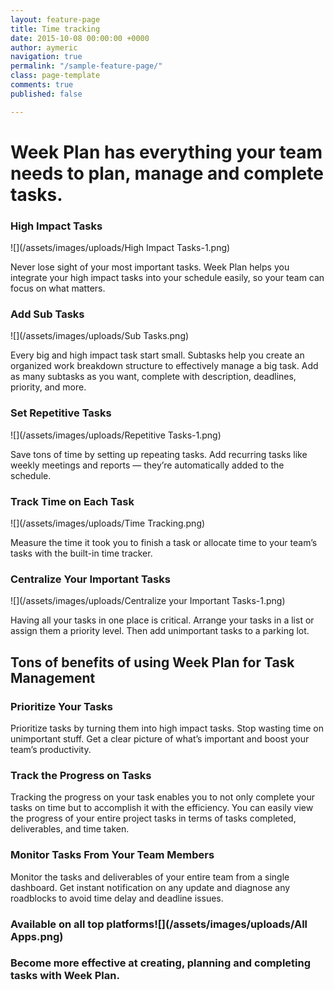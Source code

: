 ```yaml
---
layout: feature-page
title: Time tracking
date: 2015-10-08 00:00:00 +0000
author: aymeric
navigation: true
permalink: "/sample-feature-page/"
class: page-template
comments: true
published: false

---
```

# Week Plan has everything your team needs to plan, manage and complete tasks.

### **High Impact Tasks**

![](/assets/images/uploads/High Impact Tasks-1.png)

Never lose sight of your most important tasks. Week Plan helps you integrate your high impact tasks into your schedule easily, so your team can focus on what matters.

### **Add Sub Tasks**

![](/assets/images/uploads/Sub Tasks.png)

Every big and high impact task start small. Subtasks help you create an organized work breakdown structure to effectively manage a big task. Add as many subtasks as you want, complete with description, deadlines, priority, and more.

### **Set Repetitive Tasks**

![](/assets/images/uploads/Repetitive Tasks-1.png)

Save tons of time by setting up repeating tasks. Add recurring tasks like weekly meetings and reports — they’re automatically added to the schedule.

### **Track Time on Each Task**

![](/assets/images/uploads/Time Tracking.png)

Measure the time it took you to finish a task or allocate time to your team’s tasks with the built-in time tracker.

### **Centralize Your Important Tasks**

![](/assets/images/uploads/Centralize your Important Tasks-1.png)

Having all your tasks in one place is critical. Arrange your tasks in a list or assign them a priority level. Then add unimportant tasks to a parking lot.

## Tons of benefits of using Week Plan for Task Management

### **Prioritize Your Tasks**

Prioritize tasks by turning them into high impact tasks. Stop wasting time on unimportant stuff. Get a clear picture of what’s important and boost your team’s productivity. 

### **Track the Progress on Tasks**

Tracking the progress on your task enables you to not only complete your tasks on time but to accomplish it with the efficiency. You can easily view the progress of your entire project tasks in terms of tasks completed, deliverables, and time taken.

### **Monitor Tasks From Your Team Members**

Monitor the tasks and deliverables of your entire team from a single dashboard. Get instant notification on any update and diagnose any roadblocks to avoid time delay and deadline issues.

### **Available on all top platforms![](/assets/images/uploads/All Apps.png)**

### Become more effective at creating, planning and completing tasks with Week Plan.  